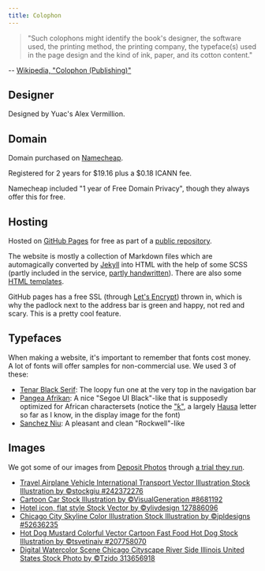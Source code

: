 ```yaml
---
title: Colophon
---
```


> "Such colophons might identify the book's designer, the
> software used, the printing method, the printing company, the
> typeface(s) used in the page design and the kind of ink, paper,
> and its cotton content."

-- [Wikipedia, "Colophon (Publishing)"](https://en.wikipedia.org/wiki/Colophon_%28publishing%29)

## Designer

Designed by Yuac's Alex Vermillion.

## Domain

Domain purchased on [Namecheap](https://www.namecheap.com/).

Registered for 2 years for $19.16 plus a $0.18 ICANN fee.

Namecheap included "1 year of Free Domain Privacy", though they
always offer this for free.

## Hosting

Hosted on [GitHub Pages](https://pages.github.com) for free as
part of a [public repository](https://github.com/AVerm/1inavere6).

The website is mostly a collection of Markdown files which are
automagically converted by [Jekyll](https://jekyllrb.com/) into
HTML with the help of some SCSS (partly included in the service,
[partly handwritten](https://github.com/AVerm/1inavere6/tree/main/assets/css)).
There are also some [HTML templates](https://github.com/search?q=repo%3AAVerm%2F1inavere6++language%3AHTML&type=code).

GitHub pages has a free SSL (through [Let's
Encrypt](https://letsencrypt.org/)) thrown in, which is why the
padlock next to the address bar is green and happy, not red and
scary.
This is a pretty cool feature.

## Typefaces

When making a website, it's important to remember that fonts cost
money.
A lot of fonts will offer samples for non-commercial use.
We used 3 of these:

- [Tenar Black Serif](https://befonts.com/tenar-black-serif-font.html): The loopy fun one at the very top in the navigation bar
- [Pangea Afrikan](https://befonts.com/pangea-afrikan-font-family.html): A nice "Segoe UI Black"-like that is supposedly optimized for African charactersets (notice the ["ƙ"](https://en.wikipedia.org/wiki/%C6%98), a largely [Hausa](https://en.wikipedia.org/wiki/Hausa_language) letter so far as I know, in the display image for the font)
- [Sanchez
  Niu](https://befonts.com/sanchez-niu-font-family.html): A
  pleasant and clean "Rockwell"-like

## Images

We got some of our images from [Deposit
Photos](https://depositphotos.com) through [a trial they run](https://depositphotos.com/subscribe/trial.html?id=6&product=membership&trial=1).

* [Travel Airplane Vehicle International Transport Vector Illustration Stock Illustration by ©stockgiu #242372276](https://depositphotos.com/242372276/stock-illustration-travel-airplane-vehicle-international-transport.html)
* [Cartoon Car Stock Illustration by ©VisualGeneration #8681192](https://depositphotos.com/8681192/stock-illustration-cartoon-car.html)
* [Hotel icon, flat style Stock Vector by ©ylivdesign 127886096](https://depositphotos.com/127886096/stock-illustration-hotel-icon-flat-style.html)
* [Chicago City Skyline Color Illustration Stock Illustration by ©jpldesigns #52636235](https://depositphotos.com/52636235/stock-illustration-chicago-city-skyline-color-illustration.html)
* [Hot Dog Mustard Colorful Vector Cartoon Fast Food Hot Dog Stock Illustration by ©tsvetinaiv #207758070](https://depositphotos.com/207758070/stock-illustration-hot-dog-mustard-colorful-vector.html)
* [Digital Watercolor Scene Chicago Cityscape River Side Illinois United States Stock Photo by ©Tzido 313656918](https://depositphotos.com/313656918/stock-photo-digital-watercolor-scene-chicago-cityscape.html)
